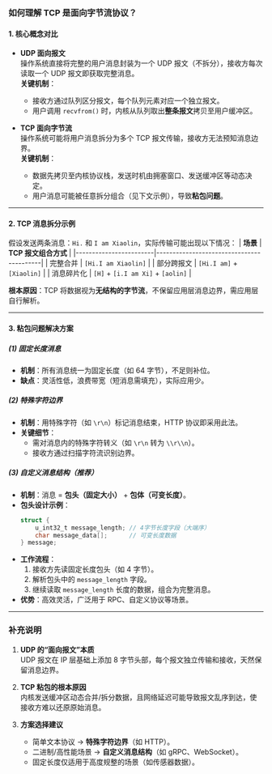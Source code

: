 
### 如何理解 TCP 是面向字节流协议？

#### **1. 核心概念对比**
- **UDP 面向报文**  
  操作系统直接将完整的用户消息封装为一个 UDP 报文（不拆分），接收方每次读取一个 UDP 报文即获取完整消息。  
  **关键机制**：  
  - 接收方通过队列区分报文，每个队列元素对应一个独立报文。
  - 用户调用 `recvfrom()` 时，内核从队列取出**整条报文**拷贝至用户缓冲区。

- **TCP 面向字节流**  
  操作系统可能将用户消息拆分为多个 TCP 报文传输，接收方无法预知消息边界。  
  **关键机制**：  
  - 数据先拷贝至内核协议栈，发送时机由拥塞窗口、发送缓冲区等动态决定。
  - 用户消息可能被任意拆分组合（见下文示例），导致**粘包问题**。

---

#### **2. TCP 消息拆分示例**
假设发送两条消息：`Hi.` 和 `I am Xiaolin`，实际传输可能出现以下情况：
| **场景**               | **TCP 报文组合方式**                     |
|------------------------|------------------------------------------|
| 完整合并               | `[Hi.I am Xiaolin]`                      |
| 部分跨报文             | `[Hi.I am]` + `[Xiaolin]`                |
| 消息碎片化             | `[H]` + `[i.I am Xi]` + `[aolin]`        |

**根本原因**：TCP 将数据视为**无结构的字节流**，不保留应用层消息边界，需应用层自行解析。

---

#### **3. 粘包问题解决方案**
##### **(1) 固定长度消息**
- **机制**：所有消息统一为固定长度（如 64 字节），不足则补位。  
- **缺点**：灵活性低，浪费带宽（短消息需填充），实际应用少。

##### **(2) 特殊字符边界**
- **机制**：用特殊字符（如 `\r\n`）标记消息结束，HTTP 协议即采用此法。  
- **关键细节**：  
  - 需对消息内的特殊字符转义（如 `\r\n` 转为 `\\r\\n`）。  
  - 接收方通过扫描字符流识别边界。

##### **(3) 自定义消息结构（推荐）**
- **机制**：消息 = **包头（固定大小）** + **包体（可变长度）**。  
- **包头设计示例**：  
  ```c
  struct {
      u_int32_t message_length; // 4字节长度字段（大端序）
      char message_data[];      // 可变长度数据
  } message;
  ```
- **工作流程**：  
  1. 接收方先读固定长度包头（如 4 字节）。  
  2. 解析包头中的 `message_length` 字段。  
  3. 继续读取 `message_length` 长度的数据，组合为完整消息。  
- **优势**：高效灵活，广泛用于 RPC、自定义协议等场景。

---

### 补充说明
1. **UDP 的“面向报文”本质**  
   UDP 报文在 IP 层基础上添加 8 字节头部，每个报文独立传输和接收，天然保留消息边界。

2. **TCP 粘包的根本原因**  
   内核发送缓冲区动态合并/拆分数据，且网络延迟可能导致报文乱序到达，使接收方难以还原原始消息。

3. **方案选择建议**  
   - 简单文本协议 → **特殊字符边界**（如 HTTP）。  
   - 二进制/高性能场景 → **自定义消息结构**（如 gRPC、WebSocket）。  
   - 固定长度仅适用于高度规整的场景（如传感器数据）。
